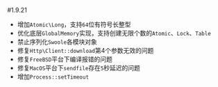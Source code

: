 #1.9.21

* 增加`Atomic\Long`，支持`64`位有符号长整型
* 优化底层`GlobalMemory`实现，支持创建无限个数的`Atomic`、`Lock`、`Table`
* 禁止序列化`Swoole`各模块对象
* 修复`Http\Client::download`第4个参数无效的问题
* 修复`FreeBSD`平台下编译报错的问题
* 修复`MacOS`平台下`sendfile`存在`5`秒延迟的问题
* 增加`Process::setTimeout`
